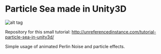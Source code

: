 # Particle Sea made in Unity3D

![alt tag](http://178.62.85.147/wp-content/uploads/2015/04/waves.gif)

Repository for this small tutorial: http://unreferencedinstance.com/tutorial-particle-sea-in-unity3d/

Simple usage of animated Perlin Noise and particle effects.
